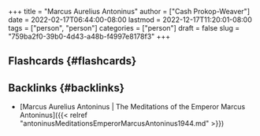 +++
title = "Marcus Aurelius Antoninus"
author = ["Cash Prokop-Weaver"]
date = 2022-02-17T06:44:00-08:00
lastmod = 2022-12-17T11:20:01-08:00
tags = ["person", "person"]
categories = ["person"]
draft = false
slug = "759ba2f0-39b0-4d43-a48b-f4997e8178f3"
+++

## Flashcards {#flashcards}


## Backlinks {#backlinks}

-   [Marcus Aurelius Antoninus | The Meditations of the Emperor Marcus Antoninus]({{< relref "antoninusMeditationsEmperorMarcusAntoninus1944.md" >}})
